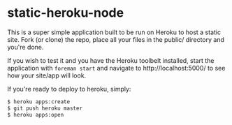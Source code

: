 static-heroku-node
==================

This is a super simple application built to be run on
Heroku to host a static site. Fork (or clone) the repo,
place all your files in the public/ directory and you're done.

If you wish to test it and you have the Heroku toolbelt installed,
start the application with `foreman start` and navigate to
http://localhost:5000/ to see how your site/app will look.

If you're ready to deploy to heroku, simply:

```bash
$ heroku apps:create
$ git push heroku master
$ heroku apps:open
```
